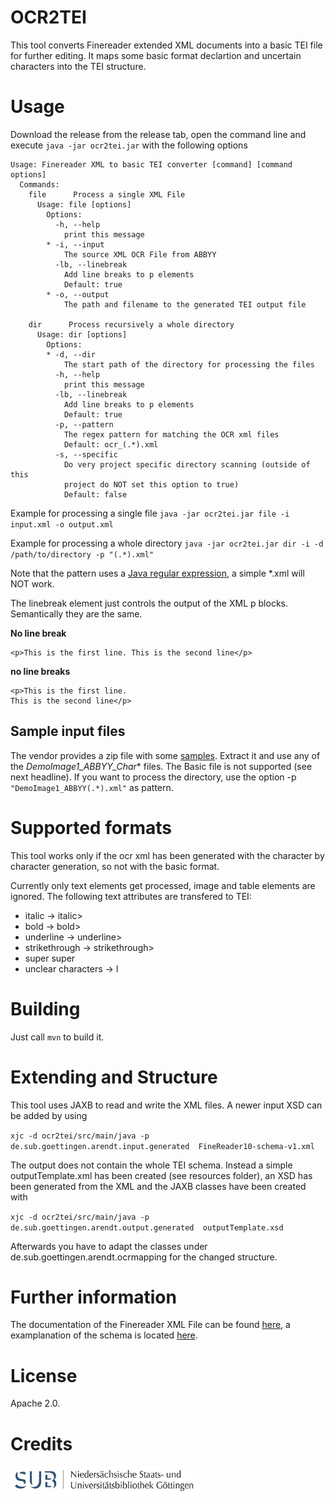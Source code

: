 # OCR2TEI

This tool converts Finereader extended XML documents into a basic TEI file for further editing. It maps some basic format declartion and uncertain characters into the TEI structure. 

# Usage

Download the release from the release tab, open the command line and execute 
`java -jar ocr2tei.jar` with the following options

```
Usage: Finereader XML to basic TEI converter [command] [command options]
  Commands:
    file      Process a single XML File
      Usage: file [options]
        Options:
          -h, --help
            print this message
        * -i, --input
            The source XML OCR File from ABBYY
          -lb, --linebreak
            Add line breaks to p elements
            Default: true
        * -o, --output
            The path and filename to the generated TEI output file

    dir      Process recursively a whole directory
      Usage: dir [options]
        Options:
        * -d, --dir
            The start path of the directory for processing the files
          -h, --help
            print this message
          -lb, --linebreak
            Add line breaks to p elements
            Default: true
          -p, --pattern
            The regex pattern for matching the OCR xml files
            Default: ocr_(.*).xml
          -s, --specific
            Do very project specific directory scanning (outside of this 
            project do NOT set this option to true)
            Default: false
```

Example for processing a single file 
`java -jar ocr2tei.jar file -i input.xml -o output.xml`

Example for processing a whole directory 
`java -jar ocr2tei.jar dir -i -d /path/to/directory -p "(.*).xml"`

Note that the pattern uses a [Java regular expression](https://docs.oracle.com/javase/8/docs/api/java/util/regex/Pattern.html), a simple *.xml will NOT work.

The linebreak element just controls the output of the XML p blocks. Semantically they are the same.

**No line break**

```
<p>This is the first line. This is the second line</p>
```

**no line breaks**

```
<p>This is the first line. 
This is the second line</p>
```

## Sample input files

The vendor provides a zip file with some [samples](https://abbyy.technology/_media/en:features:ocr:abbyy_xml_sample_collection.zip). Extract it and use any of the *DemoImage1_ABBYY_Char** files. The Basic file is not supported (see next headline). If you want to process the directory, use the option -p `"DemoImage1_ABBYY(.*).xml"` as pattern.

# Supported formats

This tool works only if the ocr xml has been generated with the character by character generation, so not with the basic format.


Currently only text elements get processed, image and table elements are ignored. The following text attributes are transfered to TEI:

* italic -> <hi rend="italic"> italic></hi>
* bold  -> <hi rend="bold">bold></hi>
* underline  -> <hi rend="underline">underline></hi>
* strikethrough  -> <hi rend="strikethrough">strikethrough></hi>
* super <hi rend="super">super</hi>
* unclear characters -> <unclear cert="unknown" reason="illegible">l</unclear>


# Building

Just call `mvn` to build it.

# Extending and Structure

This tool uses JAXB to read and write the XML files. A newer input XSD can be added by using

`xjc -d ocr2tei/src/main/java -p de.sub.goettingen.arendt.input.generated  FineReader10-schema-v1.xml`

The output does not contain the whole TEI schema. Instead a simple outputTemplate.xml has been created (see resources folder), an XSD has been generated from the XML and the JAXB classes have been created with

`xjc -d ocr2tei/src/main/java -p de.sub.goettingen.arendt.output.generated  outputTemplate.xsd`

Afterwards you have to adapt the classes under de.sub.goettingen.arendt.ocrmapping for the changed structure.

# Further information

The documentation of the Finereader XML File can be found [here](https://abbyy.technology/en:features:ocr:xml), a examplanation of the schema is located [here](https://ocrsdk.com/documentation/specifications/xml-scheme-recognized-document/).

# License

Apache 2.0.

# Credits

<a href="http://www.sub.uni-goettingen.de"><img src="https://raw.githubusercontent.com/Hannah-Arendt-Project/TextGridHttpServerPlugin/master/gh-imgs/sub-logo.jpg" width="300"/></a>